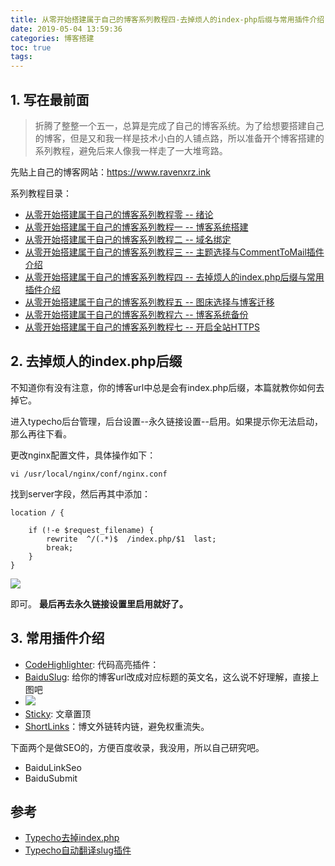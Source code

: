 ```yaml
---
title: 从零开始搭建属于自己的博客系列教程四-去掉烦人的index-php后缀与常用插件介绍
date: 2019-05-04 13:59:36
categories: 博客搭建
toc: true
tags:
---
```


## 1.  写在最前面

> 折腾了整整一个五一，总算是完成了自己的博客系统。为了给想要搭建自己的博客，但是又和我一样是技术小白的人铺点路，所以准备开个博客搭建的系列教程，避免后来人像我一样走了一大堆弯路。

先贴上自己的博客网站：https://www.ravenxrz.ink   
<!-- more -->
系列教程目录：

- [从零开始搭建属于自己的博客系列教程零 -- 绪论](https://www.ravenxrz.ink/archives/ck27a6coa001t08vm7dom4ddk/)
- [从零开始搭建属于自己的博客系列教程一 -- 博客系统搭建](https://www.ravenxrz.ink/archives/ck27a6co2001d08vm37fp2jrz/)
- [从零开始搭建属于自己的博客系列教程二 -- 域名绑定](https://www.ravenxrz.ink/archives/ck27a6co5001i08vmexcp0gm3/)
- [从零开始搭建属于自己的博客系列教程三 -- 主题选择与CommentToMail插件介绍](https://www.ravenxrz.ink/archives/ck27a6cp5003u08vm39sqe1zg/)
- [从零开始搭建属于自己的博客系列教程四 -- 去掉烦人的index.php后缀与常用插件介绍](https://www.ravenxrz.ink/archives/ck27a6co9001r08vm7zd936xx/)
- [从零开始搭建属于自己的博客系列教程五 -- 图床选择与博客迁移](https://www.ravenxrz.ink/archives/ck27a6co7001l08vm695m3jwl/)
- [从零开始搭建属于自己的博客系列教程六 -- 博客系统备份](https://www.ravenxrz.ink/archives/ck27a6co8001o08vme47fc50a/)
- [从零开始搭建属于自己的博客系列教程七 -- 开启全站HTTPS](https://www.ravenxrz.ink/archives/ck27a6co4001g08vm38779qtt/)

## 2. 去掉烦人的index.php后缀

不知道你有没有注意，你的博客url中总是会有index.php后缀，本篇就教你如何去掉它。

进入typecho后台管理，后台设置--永久链接设置--启用。如果提示你无法启动，那么再往下看。

更改nginx配置文件，具体操作如下：

```
vi /usr/local/nginx/conf/nginx.conf
```

找到server字段，然后再其中添加：

```
location / {

    if (!-e $request_filename) {
        rewrite  ^/(.*)$  /index.php/$1  last;
        break;
    }
}
```

![](https://pic.superbed.cn/item/5cfbace9451253d178d94620.png)

即可。
**最后再去永久链接设置里启用就好了。**

## 3. 常用插件介绍

- [CodeHighlighter](https://github.com/Copterfly/CodeHighlighter-for-Typecho): 代码高亮插件：
- [BaiduSlug](https://www.bijiv.com/usr/uploads/2018/04/2781131976.zip): 给你的博客url改成对应标题的英文名，这么说不好理解，直接上图吧
- ![](https://pic2.superbed.cn/item/5cfbaceb451253d178d94655.png)
- [Sticky](https://github.com/hitop/typechoSticky): 文章置顶
- [ShortLinks](https://github.com/benzBrake/ShortLinks)：博文外链转内链，避免权重流失。

下面两个是做SEO的，方便百度收录，我没用，所以自己研究吧。

- BaiduLinkSeo
- BaiduSubmit

## 参考

- [Typecho去掉index.php](https://seonoco.com/typecho-remove-index-php)
- [Typecho自动翻译slug插件](https://www.bijiv.com/t/46)

